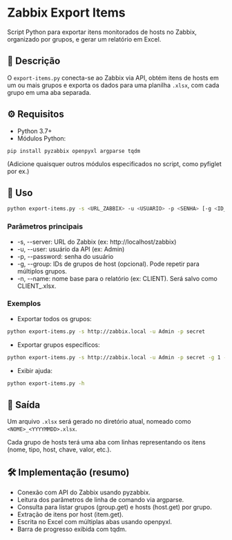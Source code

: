 # Zabbix Export Items
Script Python para exportar itens monitorados de hosts no Zabbix, organizado por grupos, e gerar um relatório em Excel.

## 🧩 Descrição
O `export-items.py` conecta-se ao Zabbix via API, obtém itens de hosts em um ou mais grupos e exporta os dados para uma planilha `.xlsx`, com cada grupo em uma aba separada.

## ⚙️ Requisitos
- Python 3.7+
- Módulos Python:

```nginx
pip install pyzabbix openpyxl argparse tqdm
```
(Adicione quaisquer outros módulos especificados no script, como pyfiglet por ex.)

## 🚀 Uso
```bash
python export-items.py -s <URL_ZABBIX> -u <USUARIO> -p <SENHA> [-g <ID_GRUPO>...] [-n <NOME_RELATORIO>]
```

### Parâmetros principais
- -s, --server: URL do Zabbix (ex: http://localhost/zabbix)
- -u, --user: usuário da API (ex: Admin)
- -p, --password: senha do usuário
- -g, --group: IDs de grupos de host (opcional). Pode repetir para múltiplos grupos.
- -n, --name: nome base para o relatório (ex: CLIENT). Será salvo como CLIENT_<DATA>.xlsx.

### Exemplos
- Exportar todos os grupos:

```bash
python export-items.py -s http://zabbix.local -u Admin -p secret
```
- Exportar grupos específicos:

```bash
python export-items.py -s http://zabbix.local -u Admin -p secret -g 1 -g 2 -n CLIENT
```
- Exibir ajuda:

```bash
python export-items.py -h
```
## 📄 Saída
Um arquivo `.xlsx` será gerado no diretório atual, nomeado como `<NOME>_<YYYYMMDD>.xlsx`.

Cada grupo de hosts terá uma aba com linhas representando os itens (nome, tipo, host, chave, valor, etc.).

## 🛠️ Implementação (resumo)
- Conexão com API do Zabbix usando pyzabbix.
- Leitura dos parâmetros de linha de comando via argparse.
- Consulta para listar grupos (group.get) e hosts (host.get) por grupo.
- Extração de itens por host (item.get).
- Escrita no Excel com múltiplas abas usando openpyxl.
- Barra de progresso exibida com tqdm.

